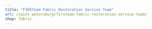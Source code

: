 ```yaml
---
title: "F1RSTeam Fabric Restoration Service Team"
url: /saint-petersburg/f1rsteam-fabric-restoration-service-team/
shop: fabric
---
```

